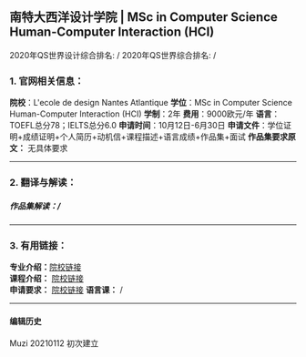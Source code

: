 ## 南特大西洋设计学院 | MSc in Computer Science Human-Computer Interaction (HCI)

2020年QS世界设计综合排名: /
2020年QS世界综合排名: /  

### 1. 官网相关信息：

**院校**：L'ecole de design Nantes Atlantique
**学位**：MSc in Computer Science Human-Computer Interaction (HCI)
**学制**：2年
**费用**：9000欧元/年
**语言**：TOEFL总分78；IELTS总分6.0
**申请时间**：10月12日-6月30日
**申请文件**：学位证明+成绩证明+个人简历+动机信+课程描述+语言成绩+作品集+面试
**作品集要求原文：** 无具体要求

---

### 2. 翻译与解读：

##### 作品集解读：/

---


### 3. 有用链接：

**专业介绍：**[院校链接](https://www.lecolededesign.com/formations/orientation/human-machine-design-136)  
**课程介绍：** [院校链接](https://en.lecolededesign.com/formations/orientation/media-design-mdes-information-design-24)  
**申请要求：** [院校链接](https://en.lecolededesign.com/formations/foreign-exchanges/practical-information/)
**语言课：** /

---


#### 编辑历史
Muzi 20210112 初次建立
